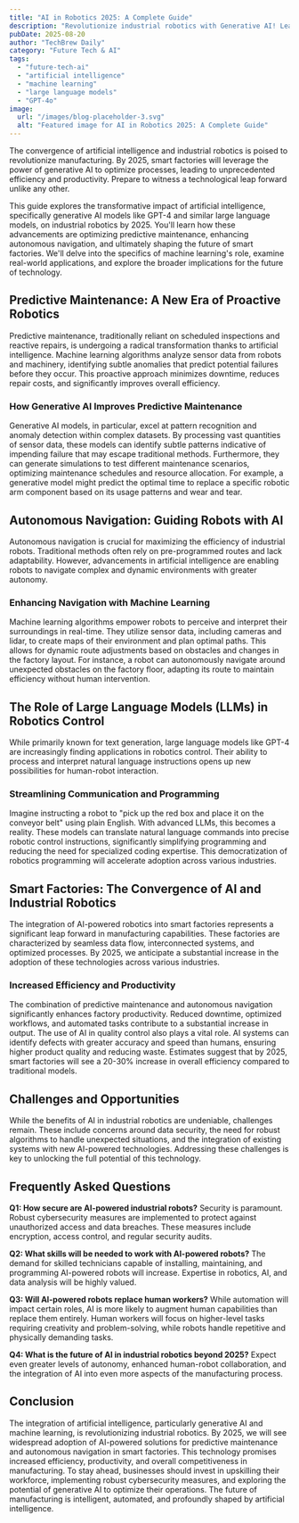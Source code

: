 ```yaml
---
title: "AI in Robotics 2025: A Complete Guide"
description: "Revolutionize industrial robotics with Generative AI! Learn how AI & machine learning optimize predictive maintenance & autonomous navigation in smart factories. Read now!"
pubDate: 2025-08-20
author: "TechBrew Daily"
category: "Future Tech & AI"
tags:
  - "future-tech-ai"
  - "artificial intelligence"
  - "machine learning"
  - "large language models"
  - "GPT-4o"
image:
  url: "/images/blog-placeholder-3.svg"
  alt: "Featured image for AI in Robotics 2025: A Complete Guide"
---
```


The convergence of artificial intelligence and industrial robotics is poised to revolutionize manufacturing. By 2025, smart factories will leverage the power of generative AI to optimize processes, leading to unprecedented efficiency and productivity.  Prepare to witness a technological leap forward unlike any other.


This guide explores the transformative impact of artificial intelligence, specifically generative AI models like GPT-4 and similar large language models, on industrial robotics by 2025.  You'll learn how these advancements are optimizing predictive maintenance, enhancing autonomous navigation, and ultimately shaping the future of smart factories. We'll delve into the specifics of machine learning's role, examine real-world applications, and explore the broader implications for the future of technology.


## Predictive Maintenance:  A New Era of Proactive Robotics

Predictive maintenance, traditionally reliant on scheduled inspections and reactive repairs, is undergoing a radical transformation thanks to artificial intelligence. Machine learning algorithms analyze sensor data from robots and machinery, identifying subtle anomalies that predict potential failures before they occur.  This proactive approach minimizes downtime, reduces repair costs, and significantly improves overall efficiency.

###  How Generative AI Improves Predictive Maintenance

Generative AI models, in particular, excel at pattern recognition and anomaly detection within complex datasets. By processing vast quantities of sensor data, these models can identify subtle patterns indicative of impending failure that may escape traditional methods.  Furthermore, they can generate simulations to test different maintenance scenarios, optimizing maintenance schedules and resource allocation.  For example, a generative model might predict the optimal time to replace a specific robotic arm component based on its usage patterns and wear and tear.

## Autonomous Navigation:  Guiding Robots with AI

Autonomous navigation is crucial for maximizing the efficiency of industrial robots.  Traditional methods often rely on pre-programmed routes and lack adaptability. However, advancements in artificial intelligence are enabling robots to navigate complex and dynamic environments with greater autonomy.

### Enhancing Navigation with Machine Learning

Machine learning algorithms empower robots to perceive and interpret their surroundings in real-time.  They utilize sensor data, including cameras and lidar, to create maps of their environment and plan optimal paths. This allows for dynamic route adjustments based on obstacles and changes in the factory layout. For instance, a robot can autonomously navigate around unexpected obstacles on the factory floor, adapting its route to maintain efficiency without human intervention.

## The Role of Large Language Models (LLMs) in Robotics Control

While primarily known for text generation, large language models like GPT-4 are increasingly finding applications in robotics control. Their ability to process and interpret natural language instructions opens up new possibilities for human-robot interaction.

###  Streamlining Communication and Programming

Imagine instructing a robot to "pick up the red box and place it on the conveyor belt" using plain English.  With advanced LLMs, this becomes a reality.  These models can translate natural language commands into precise robotic control instructions, significantly simplifying programming and reducing the need for specialized coding expertise.  This democratization of robotics programming will accelerate adoption across various industries.

##  Smart Factories:  The Convergence of AI and Industrial Robotics

The integration of AI-powered robotics into smart factories represents a significant leap forward in manufacturing capabilities.  These factories are characterized by seamless data flow, interconnected systems, and optimized processes.  By 2025, we anticipate a substantial increase in the adoption of these technologies across various industries.

###  Increased Efficiency and Productivity

The combination of predictive maintenance and autonomous navigation significantly enhances factory productivity. Reduced downtime, optimized workflows, and automated tasks contribute to a substantial increase in output. The use of AI in quality control also plays a vital role. AI systems can identify defects with greater accuracy and speed than humans, ensuring higher product quality and reducing waste.  Estimates suggest that by 2025, smart factories will see a 20-30% increase in overall efficiency compared to traditional models.


##  Challenges and Opportunities

While the benefits of AI in industrial robotics are undeniable, challenges remain.  These include concerns around data security, the need for robust algorithms to handle unexpected situations, and the integration of existing systems with new AI-powered technologies.  Addressing these challenges is key to unlocking the full potential of this technology.


## Frequently Asked Questions

**Q1:  How secure are AI-powered industrial robots?**  Security is paramount.  Robust cybersecurity measures are implemented to protect against unauthorized access and data breaches.  These measures include encryption, access control, and regular security audits.

**Q2:  What skills will be needed to work with AI-powered robots?**  The demand for skilled technicians capable of installing, maintaining, and programming AI-powered robots will increase.  Expertise in robotics, AI, and data analysis will be highly valued.

**Q3:  Will AI-powered robots replace human workers?**  While automation will impact certain roles, AI is more likely to augment human capabilities than replace them entirely.  Human workers will focus on higher-level tasks requiring creativity and problem-solving, while robots handle repetitive and physically demanding tasks.

**Q4: What is the future of AI in industrial robotics beyond 2025?** Expect even greater levels of autonomy, enhanced human-robot collaboration, and the integration of AI into even more aspects of the manufacturing process.


## Conclusion

The integration of artificial intelligence, particularly generative AI and machine learning, is revolutionizing industrial robotics. By 2025, we will see widespread adoption of AI-powered solutions for predictive maintenance and autonomous navigation in smart factories. This technology promises increased efficiency, productivity, and overall competitiveness in manufacturing. To stay ahead, businesses should invest in upskilling their workforce, implementing robust cybersecurity measures, and exploring the potential of generative AI to optimize their operations.  The future of manufacturing is intelligent, automated, and profoundly shaped by artificial intelligence.